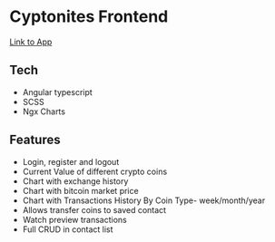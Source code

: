 # Cyptonites Frontend
<a href="https://cryptonites.herokuapp.com/#/" target="blank">Link to App</a>

## Tech
- Angular typescript
- SCSS
- Ngx Charts

## Features
- Login, register and logout
- Current Value of different crypto coins
- Chart with exchange history
- Chart with bitcoin market price
- Chart with Transactions History By Coin Type- week/month/year
- Allows transfer coins to saved contact
- Watch preview transactions
- Full CRUD in contact list
